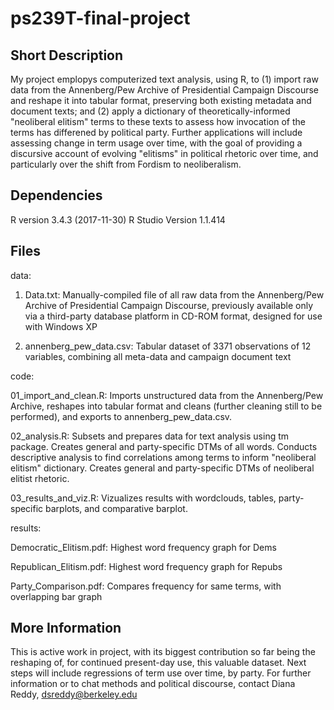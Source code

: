 # ps239T-final-project

## Short Description

My project emplopys computerized text analysis, using R, to (1) import raw data from the Annenberg/Pew Archive of Presidential Campaign Discourse and reshape it into tabular format, preserving both existing metadata and document texts; and (2) apply a dictionary of theoretically-informed "neoliberal elitism" terms to these texts to assess how invocation of the terms has differened by political party.  Further applications will include assessing change in term usage over time, with the goal of providing a discursive account of evolving "elitisms" in political rhetoric over time, and particularly over the shift from Fordism to neoliberalism.  

## Dependencies 

R version 3.4.3 (2017-11-30)
R Studio Version 1.1.414

## Files

data:

1. Data.txt: Manually-compiled file of all raw data from the Annenberg/Pew Archive of Presidential Campaign Discourse, previously available only via a third-party database platform in CD-ROM format, designed for use with Windows XP

2. annenberg_pew_data.csv: Tabular dataset of 3371 observations of 12 variables, combining all meta-data and campaign document text

code:

01_import_and_clean.R: Imports unstructured data from the Annenberg/Pew Archive, reshapes into tabular format and cleans (further cleaning still to be performed), and exports to annenberg_pew_data.csv.

02_analysis.R: Subsets and prepares data for text analysis using tm package. Creates general and party-specific DTMs of all words.  Conducts descriptive analysis to find correlations among terms to inform "neoliberal elitism" dictionary.  Creates general and party-specific DTMs of neoliberal elitist rhetoric.

03_results_and_viz.R: Vizualizes results with wordclouds, tables, party-specific barplots, and comparative barplot.

results:

Democratic_Elitism.pdf: Highest word frequency graph for Dems

Republican_Elitism.pdf: Highest word frequency graph for Repubs

Party_Comparison.pdf: Compares frequency for same terms, with overlapping bar graph

## More Information

This is active work in project, with its biggest contribution so far being the reshaping of, for continued present-day use, this valuable dataset.  Next steps will include regressions of term use over time, by party.  For further information or to chat methods and political discourse, contact Diana Reddy, dsreddy@berkeley.edu
